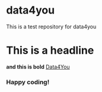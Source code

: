 # data4you
This is a test repository for data4you
# This is a headline
**and this is bold**
[Data4You](https://www.data4you.cz/)
### Happy coding!
